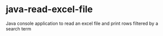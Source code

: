 # java-read-excel-file
Java console application to read an excel file and print rows filtered by a search term
